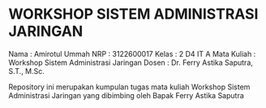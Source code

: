 # WORKSHOP SISTEM ADMINISTRASI JARINGAN

Nama     : Amirotul Ummah
NRP      : 3122600017
Kelas    : 2 D4 IT A
Mata Kuliah : Workshop Sistem Administrasi Jaringan
Dosen : Dr. Ferry Astika Saputra, S.T., M.Sc.

Repository ini merupakan kumpulan tugas mata kuliah Workshop Sistem Administrasi Jaringan yang dibimbing oleh Bapak Ferry Astika Saputra
